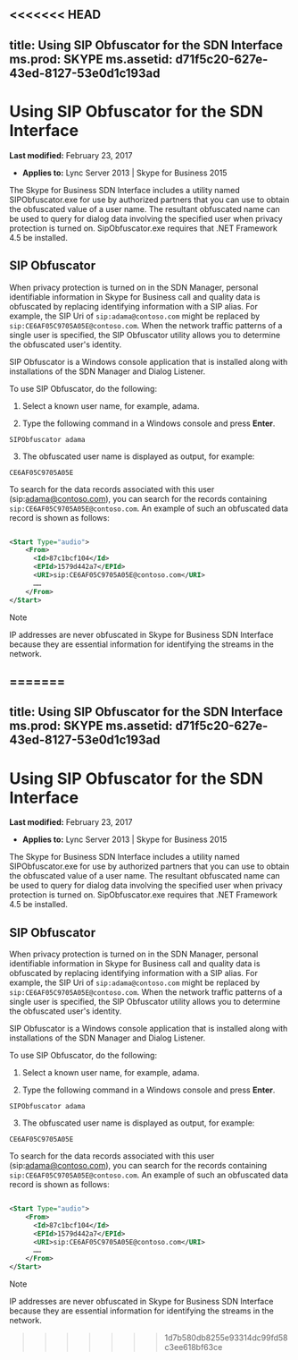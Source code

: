 <<<<<<< HEAD
---
title: Using SIP Obfuscator for the SDN Interface
ms.prod: SKYPE
ms.assetid: d71f5c20-627e-43ed-8127-53e0d1c193ad
---


# Using SIP Obfuscator for the SDN Interface

 **Last modified:** February 23, 2017
  
    
    

 * **Applies to:** Lync Server 2013 | Skype for Business 2015

The Skype for Business SDN Interface includes a utility named SIPObfuscator.exe for use by authorized partners that you can use to obtain the obfuscated value of a user name. The resultant obfuscated name can be used to query for dialog data involving the specified user when privacy protection is turned on. SipObfuscator.exe requires that .NET Framework 4.5 be installed. 
  
    
    


## SIP Obfuscator

When privacy protection is turned on in the SDN Manager, personal identifiable information in Skype for Business call and quality data is obfuscated by replacing identifying information with a SIP alias. For example, the SIP Uri of  `sip:adama@contoso.com` might be replaced by `sip:CE6AF05C9705A05E@contoso.com`. When the network traffic patterns of a single user is specified, the SIP Obfuscator utility allows you to determine the obfuscated user's identity. 
  
    
    
SIP Obfuscator is a Windows console application that is installed along with installations of the SDN Manager and Dialog Listener. 
  
    
    
To use SIP Obfuscator, do the following: 
  
    
    

1. Select a known user name, for example, adama. 
    
  
2. Type the following command in a Windows console and press **Enter**. 
  
    
    
 `SIPObfuscator adama`
    
  
3. The obfuscated user name is displayed as output, for example: 
  
    
    
 `CE6AF05C9705A05E`
    
  
To search for the data records associated with this user (sip:adama@contoso.com), you can search for the records containing  `sip:CE6AF05C9705A05E@contoso.com`. An example of such an obfuscated data record is shown as follows: 
  
    
    



```xml

<Start Type="audio">
    <From>
      <Id>87c1bcf104</Id>
      <EPId>1579d442a7</EPId>
      <URI>sip:CE6AF05C9705A05E@contoso.com</URI>
      ……
    </From>
</Start>

```


> [!NOTE]
> IP addresses are never obfuscated in Skype for Business SDN Interface because they are essential information for identifying the streams in the network. 
  
    
    


=======
---
title: Using SIP Obfuscator for the SDN Interface
ms.prod: SKYPE
ms.assetid: d71f5c20-627e-43ed-8127-53e0d1c193ad
---


# Using SIP Obfuscator for the SDN Interface

 **Last modified:** February 23, 2017
  
    
    

 * **Applies to:** Lync Server 2013 | Skype for Business 2015

The Skype for Business SDN Interface includes a utility named SIPObfuscator.exe for use by authorized partners that you can use to obtain the obfuscated value of a user name. The resultant obfuscated name can be used to query for dialog data involving the specified user when privacy protection is turned on. SipObfuscator.exe requires that .NET Framework 4.5 be installed. 
  
    
    


## SIP Obfuscator

When privacy protection is turned on in the SDN Manager, personal identifiable information in Skype for Business call and quality data is obfuscated by replacing identifying information with a SIP alias. For example, the SIP Uri of  `sip:adama@contoso.com` might be replaced by `sip:CE6AF05C9705A05E@contoso.com`. When the network traffic patterns of a single user is specified, the SIP Obfuscator utility allows you to determine the obfuscated user's identity. 
  
    
    
SIP Obfuscator is a Windows console application that is installed along with installations of the SDN Manager and Dialog Listener. 
  
    
    
To use SIP Obfuscator, do the following: 
  
    
    

1. Select a known user name, for example, adama. 
    
  
2. Type the following command in a Windows console and press **Enter**. 
  
    
    
 `SIPObfuscator adama`
    
  
3. The obfuscated user name is displayed as output, for example: 
  
    
    
 `CE6AF05C9705A05E`
    
  
To search for the data records associated with this user (sip:adama@contoso.com), you can search for the records containing  `sip:CE6AF05C9705A05E@contoso.com`. An example of such an obfuscated data record is shown as follows: 
  
    
    



```xml

<Start Type="audio">
    <From>
      <Id>87c1bcf104</Id>
      <EPId>1579d442a7</EPId>
      <URI>sip:CE6AF05C9705A05E@contoso.com</URI>
      ……
    </From>
</Start>

```


> [!NOTE]
> IP addresses are never obfuscated in Skype for Business SDN Interface because they are essential information for identifying the streams in the network. 
  
    
    


>>>>>>> 1d7b580db8255e93314dc99fd58c3ee618bf63ce
